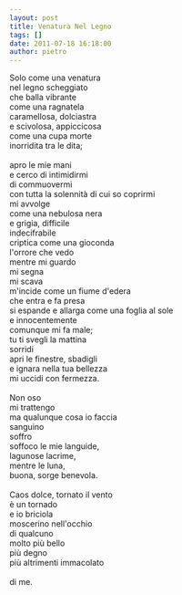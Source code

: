 ```yaml
---
layout: post
title: Venatura Nel Legno
tags: []
date: 2011-07-18 16:18:00
author: pietro
---
```

<div dir="ltr" style="text-align: left">Solo come una venatura<br/>nel legno scheggiato<br/>che balla vibrante<br/>come una ragnatela<br/>caramellosa, dolciastra<br/>e scivolosa, appiccicosa<br/>come una cupa morte<br/>inorridita tra le dita;<br/><br/>apro le mie mani<br/>e cerco di intimidirmi<br/>di commuovermi<br/>con tutta la solennità di cui so coprirmi<br/>mi avvolge<br/>come una nebulosa nera<br/>e grigia, difficile<br/>indecifrabile<br/>criptica come una gioconda<br/>l'orrore che vedo<br/>mentre mi guardo<br/>mi segna<br/>mi scava<br/>m'incide come un fiume d'edera<br/>che entra e fa presa<br/>si espande e allarga come una foglia al sole<br/>e innocentemente<br/>comunque mi fa male;<br/>tu ti svegli la mattina<br/>sorridi<br/>apri le finestre, sbadigli<br/>e ignara nella tua bellezza<br/>mi uccidi con fermezza.<br/><br/>Non oso<br/>mi trattengo<br/>ma qualunque cosa io faccia<br/>sanguino<br/>soffro<br/>soffoco le mie languide,<br/>lagunose lacrime,<br/>mentre le luna,<br/>buona, sorge benevola.<br/><br/>Caos dolce, tornato il vento<br/>è un tornado<br/>e io briciola<br/>moscerino nell'occhio<br/>di qualcuno<br/>molto più bello<br/>più degno<br/>più altrimenti immacolato<br/><br/>di me.<br/>
